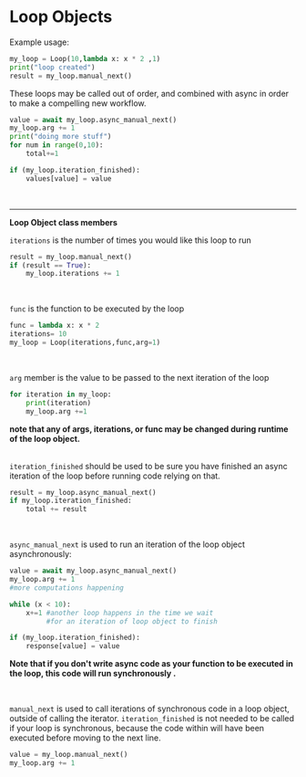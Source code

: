 
# Loop Objects


Example usage:

```py 
my_loop = Loop(10,lambda x: x * 2 ,1)
print("loop created") 
result = my_loop.manual_next()
```


These loops may be called out of order, and combined with async in order to make a compelling new workflow.


```py 
value = await my_loop.async_manual_next()
my_loop.arg += 1
print("doing more stuff")
for num in range(0,10):
    total+=1

if (my_loop.iteration_finished):
    values[value] = value
```
<br>
<hr>


<b>Loop Object class members</b>

`iterations` is the number of times you would like this loop to run
```py
result = my_loop.manual_next()
if (result == True):
    my_loop.iterations += 1
```
<br>

`func` is the function to be executed by the loop <br>

```py
func = lambda x: x * 2
iterations= 10
my_loop = Loop(iterations,func,arg=1)
```
<br>

`arg` member is the value to be passed to the next iteration of the loop

```py
for iteration in my_loop:  
    print(iteration)
    my_loop.arg +=1
```

<b>note that any of args, iterations, or func may be changed during runtime of the loop object.</b><br>
<br>


`iteration_finished` should be used to be sure you have finished an async iteration of the loop before running code relying on that.
    <br>
```py   
result = my_loop.async_manual_next()
if my_loop.iteration_finished:
    total += result
```
<br>

`async_manual_next` is used to run an iteration of the loop  object asynchronously:

```py 
value = await my_loop.async_manual_next()
my_loop.arg += 1
#more computations happening

while (x < 10):
    x+=1 #another loop happens in the time we wait
         #for an iteration of loop object to finish

if (my_loop.iteration_finished):
    response[value] = value
```
<b>Note that if you don't write async code as your function to be executed in the loop, this code will run synchronously .</b>

<br>

`manual_next` is used to call iterations of synchronous code in a loop object, outside of calling the iterator. `iteration_finished` is not needed to be called if your loop is synchronous, because the code within will have been executed before moving to the next line.

```py 
value = my_loop.manual_next()
my_loop.arg += 1
```